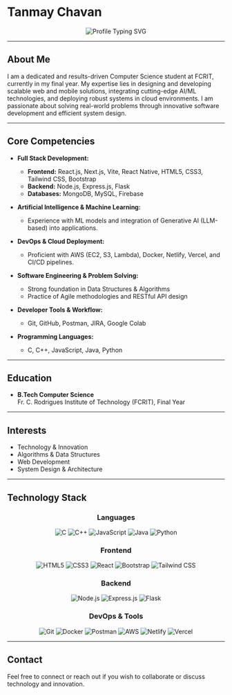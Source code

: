 # Tanmay Chavan

<div align="center">
  <img src="https://readme-typing-svg.herokuapp.com?font=Fira+Code&weight=600&size=28&pause=1000&color=00D9FF&center=true&vCenter=true&width=600&lines=Full+Stack+Developer;Computer+Science+Student;Problem+Solver;AI/ML+Enthusiast" alt="Profile Typing SVG">
</div>

---

## About Me

I am a dedicated and results-driven Computer Science student at FCRIT, currently in my final year. My expertise lies in designing and developing scalable web and mobile solutions, integrating cutting-edge AI/ML technologies, and deploying robust systems in cloud environments. I am passionate about solving real-world problems through innovative software development and efficient system design.

---

## Core Competencies

- **Full Stack Development:**  
  - **Frontend:** React.js, Next.js, Vite, React Native, HTML5, CSS3, Tailwind CSS, Bootstrap  
  - **Backend:** Node.js, Express.js, Flask  
  - **Databases:** MongoDB, MySQL, Firebase

- **Artificial Intelligence & Machine Learning:**  
  - Experience with ML models and integration of Generative AI (LLM-based) into applications.

- **DevOps & Cloud Deployment:**  
  - Proficient with AWS (EC2, S3, Lambda), Docker, Netlify, Vercel, and CI/CD pipelines.

- **Software Engineering & Problem Solving:**  
  - Strong foundation in Data Structures & Algorithms  
  - Practice of Agile methodologies and RESTful API design

- **Developer Tools & Workflow:**  
  - Git, GitHub, Postman, JIRA, Google Colab

- **Programming Languages:**  
  - C, C++, JavaScript, Java, Python

---

## Education

- **B.Tech Computer Science**  
  Fr. C. Rodrigues Institute of Technology (FCRIT), Final Year

---

## Interests

- Technology & Innovation
- Algorithms & Data Structures
- Web Development
- System Design & Architecture

---

## Technology Stack

<div align="center">

### Languages
![C](https://img.shields.io/badge/C-00599C?style=for-the-badge&logo=c&logoColor=white)
![C++](https://img.shields.io/badge/C++-00599C?style=for-the-badge&logo=cplusplus&logoColor=white)
![JavaScript](https://img.shields.io/badge/JavaScript-F7DF1E?style=for-the-badge&logo=javascript&logoColor=black)
![Java](https://img.shields.io/badge/Java-ED8B00?style=for-the-badge&logo=java&logoColor=white)
![Python](https://img.shields.io/badge/Python-3776AB?style=for-the-badge&logo=python&logoColor=white)

### Frontend
![HTML5](https://img.shields.io/badge/HTML5-E34F26?style=for-the-badge&logo=html5&logoColor=white)
![CSS3](https://img.shields.io/badge/CSS3-1572B6?style=for-the-badge&logo=css3&logoColor=white)
![React](https://img.shields.io/badge/React-20232A?style=for-the-badge&logo=react&logoColor=61DAFB)
![Bootstrap](https://img.shields.io/badge/Bootstrap-563D7C?style=for-the-badge&logo=bootstrap&logoColor=white)
![Tailwind CSS](https://img.shields.io/badge/Tailwind_CSS-38B2AC?style=for-the-badge&logo=tailwind-css&logoColor=white)

### Backend
![Node.js](https://img.shields.io/badge/Node.js-43853D?style=for-the-badge&logo=node.js&logoColor=white)
![Express.js](https://img.shields.io/badge/Express.js-404D59?style=for-the-badge&logo=express&logoColor=white)
![Flask](https://img.shields.io/badge/Flask-000000?style=for-the-badge&logo=flask&logoColor=white)

### DevOps & Tools
![Git](https://img.shields.io/badge/Git-F05032?style=for-the-badge&logo=git&logoColor=white)
![Docker](https://img.shields.io/badge/Docker-2496ED?style=for-the-badge&logo=docker&logoColor=white)
![Postman](https://img.shields.io/badge/Postman-FF6C37?style=for-the-badge&logo=postman&logoColor=white)
![AWS](https://img.shields.io/badge/AWS-232F3E?style=for-the-badge&logo=amazon-aws&logoColor=white)
![Netlify](https://img.shields.io/badge/Netlify-00C7B7?style=for-the-badge&logo=netlify&logoColor=white)
![Vercel](https://img.shields.io/badge/Vercel-000000?style=for-the-badge&logo=vercel&logoColor=white)

</div>

---

## Contact

Feel free to connect or reach out if you wish to collaborate or discuss technology and innovation.
